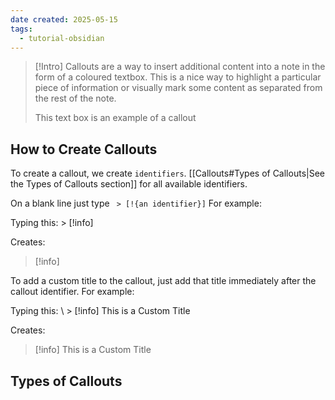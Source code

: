 ```yaml
---
date created: 2025-05-15
tags:
  - tutorial-obsidian
---
```


 > [!Intro]
 > Callouts are a way to insert additional content into a note in the form of a coloured textbox. This is a nice way to highlight a particular piece of information or visually mark some content as separated from the rest of the note.
 > 
 > This text box is an example of a callout

## How to Create Callouts

To create a callout, we create `identifiers`. [[Callouts#Types of Callouts|See the Types of Callouts section]] for all available identifiers.

On a blank line just type ` > [!{an identifier}]` For example:

Typing this: \> [!info]

Creates:
 > [!info]

To add a custom title to the callout, just add that title immediately after the callout identifier. For example:

Typing this: \ > [!info] This is a Custom Title

Creates:
 > [!info] This is a Custom Title


## Types of Callouts
